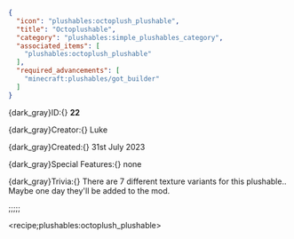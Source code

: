 ```json
{
  "icon": "plushables:octoplush_plushable",
  "title": "Octoplushable",
  "category": "plushables:simple_plushables_category",
  "associated_items": [
    "plushables:octoplush_plushable"
  ],
  "required_advancements": [
    "minecraft:plushables/got_builder"
  ]
}
```

{dark_gray}ID:{} **22** 

{dark_gray}Creator:{} Luke 

{dark_gray}Created:{} 31st July 2023 


{dark_gray}Special Features:{} none 


{dark_gray}Trivia:{} There are 7 different texture variants for this plushable.. Maybe one day they'll be added to the mod.

;;;;;

<recipe;plushables:octoplush_plushable>


